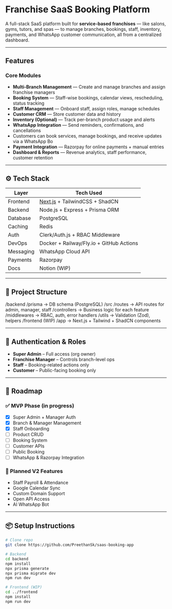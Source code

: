 #  Franchise SaaS Booking Platform

A full-stack SaaS platform built for **service-based franchises** — like salons, gyms, tutors, and spas — to manage branches, bookings, staff, inventory, payments, and WhatsApp customer communication, all from a centralized dashboard.

---

##  Features

###  Core Modules
- **Multi-Branch Management** — Create and manage branches and assign franchise managers
- **Booking System** — Staff-wise bookings, calendar views, rescheduling, status tracking
- **Staff Management** — Onboard staff, assign roles, manage schedules
- **Customer CRM** — Store customer data and history
- **Inventory (Optional)** — Track per-branch product usage and alerts
- **WhatsApp Integration** — Send reminders, confirmations, and cancellations
-   Customers can book services, manage bookings, and receive updates via a WhatsApp Bo
- **Payment Integration** — Razorpay for online payments + manual entries
- **Dashboard & Reports** — Revenue analytics, staff performance, customer retention

---

## ⚙️ Tech Stack

| Layer       | Tech Used                           |
|-------------|-------------------------------------|
| Frontend    | [Next.js](https://nextjs.org/) + TailwindCSS + ShadCN |
| Backend     | Node.js + Express + Prisma ORM      |
| Database    | PostgreSQL                          |
| Caching     | Redis                               |
| Auth        | Clerk/Auth.js + RBAC Middleware     |
| DevOps      | Docker + Railway/Fly.io + GitHub Actions |
| Messaging   | WhatsApp Cloud API                  |
| Payments    | Razorpay                            |
| Docs        | Notion (WIP)                        |

---

## 📁 Project Structure

/backend
/prisma → DB schema (PostgreSQL)
/src
/routes → API routes for admin, manager, staff
/controllers → Business logic for each feature
/middlewares → RBAC, auth, error handlers
/utils → Validation (Zod), helpers
/frontend (WIP)
/app → Next.js + Tailwind + ShadCN components


---

## 🔐 Authentication & Roles

- **Super Admin** – Full access (org owner)
- **Franchise Manager** – Controls branch-level ops
- **Staff** – Booking-related actions only
- **Customer** – Public-facing booking only

---

## 📌 Roadmap

### ✅ MVP Phase (in progress)
- [x] Super Admin + Manager Auth
- [x] Branch & Manager Management
- [x] Staff Onboarding
- [ ] Product CRUD
- [ ] Booking System
- [ ] Customer APIs
- [ ] Public Booking
- [ ] WhatsApp & Razorpay Integration

### 🧩 Planned V2 Features
- Staff Payroll & Attendance
- Google Calendar Sync
- Custom Domain Support
- Open API Access
- AI WhatsApp Bot

---

## 📦 Setup Instructions

```bash
# Clone repo
git clone https://github.com/PreethanSk/saas-booking-app

# Backend
cd backend
npm install
npx prisma generate
npx prisma migrate dev
npm run dev

# Frontend (WIP)
cd ../frontend
npm install
npm run dev
